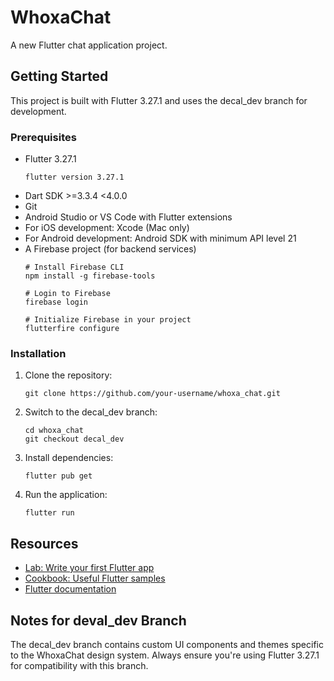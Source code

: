 # WhoxaChat

A new Flutter chat application project.

## Getting Started

This project is built with Flutter 3.27.1 and uses the decal_dev branch for development.

### Prerequisites

- Flutter 3.27.1
   ```
   flutter version 3.27.1
   ```
- Dart SDK >=3.3.4 <4.0.0
- Git
- Android Studio or VS Code with Flutter extensions
- For iOS development: Xcode (Mac only)
- For Android development: Android SDK with minimum API level 21
- A Firebase project (for backend services)
   ```
   # Install Firebase CLI
   npm install -g firebase-tools
   
   # Login to Firebase
   firebase login
   
   # Initialize Firebase in your project
   flutterfire configure
   ```

### Installation

1. Clone the repository:
   ```
   git clone https://github.com/your-username/whoxa_chat.git
   ```

2. Switch to the decal_dev branch:
   ```
   cd whoxa_chat
   git checkout decal_dev
   ```

3. Install dependencies:
   ```
   flutter pub get
   ```

4. Run the application:
   ```
   flutter run
   ```

## Resources

- [Lab: Write your first Flutter app](https://docs.flutter.dev/get-started/codelab)
- [Cookbook: Useful Flutter samples](https://docs.flutter.dev/cookbook)
- [Flutter documentation](https://docs.flutter.dev/)

## Notes for deval_dev Branch

The decal_dev branch contains custom UI components and themes specific to the WhoxaChat design system. Always ensure you're using Flutter 3.27.1 for compatibility with this branch.